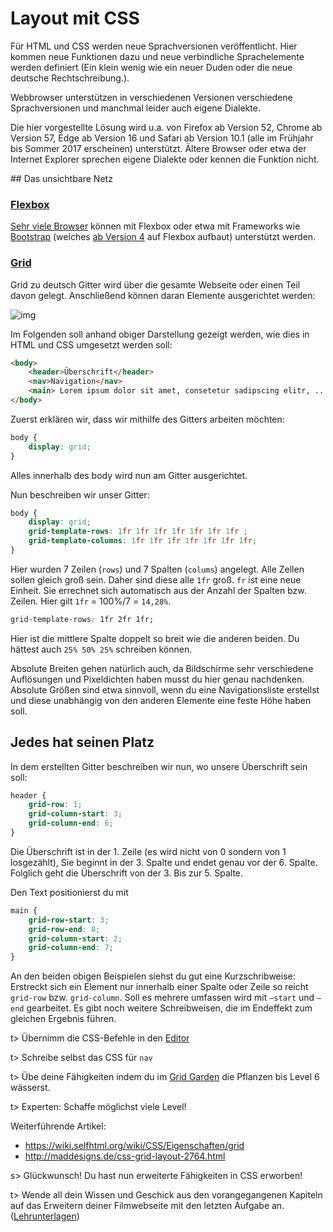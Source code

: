 # Layout mit CSS

<div class="alert alert-warning"><p>Für HTML und CSS werden neue Sprachversionen veröffentlicht. Hier kommen neue Funktionen dazu und neue verbindliche Sprachelemente werden definiert (Ein klein wenig wie ein neuer Duden oder die neue deutsche Rechtschreibung.).</p><p>Webbrowser unterstützen in verschiedenen Versionen verschiedene Sprachversionen und manchmal leider auch eigene Dialekte.</p><p>Die hier vorgestellte Lösung wird u.a. von Firefox ab Version 52, Chrome ab Version 57, Edge ab Version 16 und Safari ab Version 10.1 (alle im Frühjahr bis Sommer 2017 erscheinen) unterstützt. Ältere Browser oder etwa der Internet Explorer sprechen eigene Dialekte oder kennen die Funktion nicht.</p></div>
## Das unsichtbare Netz

### [Flexbox](https://wiki.selfhtml.org/wiki/CSS/Eigenschaften/Flexbox)

[Sehr viele Browser](http://caniuse.com/#feat=flexbox) können mit Flexbox oder etwa mit Frameworks wie [Bootstrap](http://getbootstrap.com/) (welches [ab Version 4](https://v4-alpha.getbootstrap.com/layout/grid/) auf Flexbox aufbaut) unterstützt werden.

### [Grid](https://wiki.selfhtml.org/wiki/CSS/Eigenschaften/grid)

Grid zu deutsch Gitter wird über die gesamte Webseite oder einen Teil davon gelegt. Anschließend können daran Elemente ausgerichtet werden:

![img](/img/10-1.png)

Im Folgenden soll anhand obiger Darstellung gezeigt werden, wie dies in HTML und CSS umgesetzt werden soll:

```html
<body>
	<header>Überschrift</header>
	<nav>Navigation</nav>
	<main> Lorem ipsum dolor sit amet, consetetur sadipscing elitr, ...</main>
</body>
```

Zuerst erklären wir, dass wir mithilfe des Gitters arbeiten möchten:

```css
body {
	display: grid;
}
```

Alles innerhalb des body wird nun am Gitter ausgerichtet.

Nun beschreiben wir unser Gitter:

```css
body {
	display: grid;
	grid-template-rows: 1fr 1fr 1fr 1fr 1fr 1fr 1fr ;
	grid-template-columns: 1fr 1fr 1fr 1fr 1fr 1fr 1fr;
}
```

Hier wurden 7 Zeilen (`rows`) und 7 Spalten (`colums`) angelegt. Alle Zellen sollen gleich groß sein. Daher sind diese alle `1fr` groß. `fr` ist eine neue Einheit. Sie errechnet sich automatisch aus der Anzahl der Spalten bzw. Zeilen. Hier gilt  `1fr` = 100%/7 = `14,28%`.

```css
grid-template-rows: 1fr 2fr 1fr;
```

Hier ist die mittlere Spalte doppelt so breit wie die anderen beiden. Du hättest auch `25% 50% 25%` schreiben können.

Absolute Breiten gehen natürlich auch, da Bildschirme sehr verschiedene Auflösungen und Pixeldichten haben musst du hier genau nachdenken. Absolute Größen sind etwa sinnvoll, wenn du eine Navigationsliste erstellst und diese unabhängig von den anderen Elemente eine feste Höhe haben soll.

 

## Jedes hat seinen Platz

In dem erstellten Gitter beschreiben wir nun, wo unsere Überschrift sein soll:

```css
header {
	grid-row: 1;
	grid-column-start: 3;
	grid-column-end: 6;
}
```

Die Überschrift ist in der 1. Zeile (es wird nicht von 0 sondern von 1 losgezählt), Sie beginnt in der 3. Spalte und endet genau vor der 6. Spalte. Folglich geht die Überschrift von der 3. Bis zur 5. Spalte.

Den Text positionierst du mit

```css
main {
	grid-row-start: 3;
	grid-row-end: 8;
	grid-column-start: 2;
	grid-column-end: 7;
}
```

An den beiden obigen Beispielen siehst du gut eine Kurzschribweise: Erstreckt sich ein Element nur innerhalb einer Spalte oder Zeile so reicht `grid-row` bzw. `grid-column`. Soll es mehrere umfassen wird mit `–start` und `–end` gearbeitet. Es gibt noch weitere Schreibweisen, die im Endeffekt zum gleichen Ergebnis führen.

t> Übernimm die CSS-Befehle in den [Editor](https://apps.wi-wissen.de/html-css-js-editor/13pRy)

t> Schreibe selbst das CSS für `nav`

t> Übe deine Fähigkeiten indem du im [Grid Garden](http://cssgridgarden.com/#de) die Pflanzen bis Level 6 wässerst.

t> Experten: Schaffe möglichst viele Level!

Weiterführende Artikel:

* <https://wiki.selfhtml.org/wiki/CSS/Eigenschaften/grid>
* <http://maddesigns.de/css-grid-layout-2764.html>

s> Glückwunsch! Du hast nun erweiterte Fähigkeiten in CSS erworben!

t> Wende all dein Wissen und Geschick aus den vorangegangenen Kapiteln auf das Erweitern deiner Filmwebseite mit den letzten Aufgabe an. ([Lehrunterlagen](http://apps.wi-wissen.de/lehrunterlagen.php))